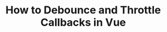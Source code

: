 ---
title: "How to Debounce and Throttle Callbacks in Vue"
description: "How to apply debouncing and throttling techniques to callbacks in Vue"
published: "2021-11-03T09:20Z"
modified: "2021-11-03T09:20Z"
thumbnail: "./images/cover-3.png"
slug: vue-debounce-throttle
tags: ['vue', 'callback']
recommended: ['react-throttle-debounce', 'vue-show-hide-elements']
type: post
---